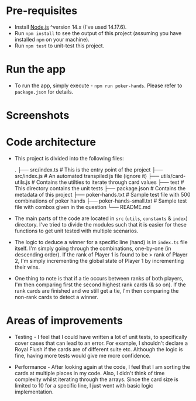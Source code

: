 # Pre-requisites
- Install [Node.js](https://nodejs.org/en/) ^version 14.x (I've used 14.17.6).
- Run `npm install` to see the output of this project (assuming you have installed `npm` on your machine).
- Run `npm test` to unit-test this project.

# Run the app
- To run the app, simply execute - `npm run poker-hands`. Please refer to `package.json` for details.

# Screenshots

<todo>

# Code architecture

- This project is divided into the following files:

    .
    ├── src/index.ts                # This is the entry point of the project
    ├── src/index.js                # An automated transpiled js file (ignore it)
    ├── utils/card-utils.js         # Contains the utilties to iterate through card values
    ├── test                        # This directory contains the unit tests
    ├── package.json                # Contains the metadata of this project
    ├── poker-hands.txt             # Sample test file with 500 combinations of poker hands
    ├── poker-hands-small.txt       # Sample test file with combos given in the question
    └── README.md

- The main parts of the code are located in `src` (`utils`, `constants` & `index`) directory. I've tried to divide the modules such that it is easier for these functions to get unit tested with multiple scenarios.

- The logic to deduce a winner for a specific line (hand) is in `index.ts` file itself. I'm simply going through the combinations, one-by-one (in descending order). If the rank of Player 1 is found to be > rank of Player 2, I'm simply incrementing the global state of Player 1 by incrementing their wins.

- One thing to note is that if a tie occurs between ranks of both players, I'm then comparing first the second highest rank cards (& so on). If the rank cards are finished and we still get a tie, I'm then comparing the non-rank cards to detect a winner.

# Areas of improvements

- Testing - I feel that I could have written a lot of unit tests, to specifically cover cases that can lead to an error. For example, I shouldn't declare a Royal Flush if the cards are of different suite etc. Although the logic is fine, having more tests would give me more confidence.

- Performance - After looking again at the code, I feel that I am sorting the cards at multiple places in my code. Also, I didn't think of time complexity whilst iterating through the arrays. Since the card size is limited to 10 for a specific line, I just went with basic logic implementation.